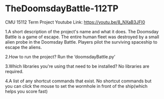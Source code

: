 # TheDoomsdayBattle-112TP
CMU 15112 Term Project  Youtube Link: https://youtu.be/8_NXaB3JFI0

1.A short description of the project's name and what it does.
  The Doomsday Battle is a game of escape. The entire human fleet was destroyed by a small alien probe in the Doomsday Battle. Players pilot the surviving spaceship to escape the aliens.

2.How to run the project?
  Run the ‘doomsdayBattle.py’

3.Which libraries you're using that need to be installed?
  No libraries are required.

4.A list of any shortcut commands that exist. 
  No shortcut commands but you can click the mouse to set the wormhole in front of the ship(which helps you score fast)
